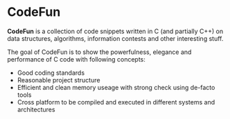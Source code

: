 # CodeFun

**CodeFun** is a collection of code snippets written in C (and partially C++) on data structures, algorithms, information contests and other interesting stuff.

The goal of CodeFun is to show the powerfulness, elegance and performance of C code with following concepts:
 - Good coding standards
 - Reasonable project structure
 - Efficient and clean memory useage with strong check using de-facto tools
 - Cross platform to be compiled and executed in different systems and architectures

